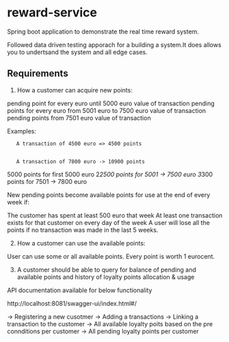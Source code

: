 # reward-service 

Spring boot application to demonstrate the real time reward system. 

Followed data driven testing apporach for a building a system.It does allows you to undertsand the system and all edge cases.

## Requirements

1. How a customer can acquire new points:


pending point for every euro until 5000 euro value of transaction
pending points for every euro from 5001 euro to 7500 euro value of transaction
pending points from 7501 euro value of transaction

Examples:

       A transaction of 4500 euro => 4500 points


       A transaction of 7800 euro -> 10900 points

5000 points for first 5000 euro
2*2500 points for 5001 -> 7500 euro
3*300 points for 7501 -> 7800 euro 

New pending points become available points for use at the end of every week if:

The customer has spent at least 500 euro that week
At least one transaction exists for that customer on every day of the week
A user will lose all the points if no transaction was made in the last 5 weeks.

2. How a customer can use the available points:

User can use some or all available points. Every point is worth 1 eurocent.

3. A customer should be able to query for balance of pending and available points and history of loyalty points allocation & usage   



API documentation available for below functionality

http://localhost:8081/swagger-ui/index.html#/

-> Registering a new cusotmer 
-> Adding a transactions
-> Linking a transaction to the customer
-> All available loyalty poits based on the pre connditions per customer
-> All pending loyalty points per customer






